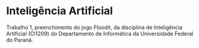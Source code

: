 # Inteligência Artificial

Trabalho 1, preenchimento do jogo Floodit, da disciplina de Inteligência Artificial (CI1209) do Departamento de Informática da Universidade Federal do Paraná.
